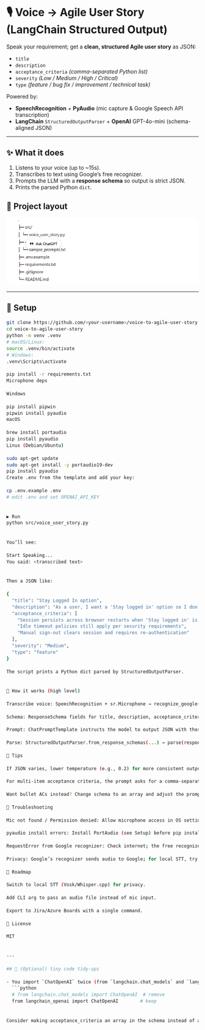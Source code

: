 # 🎙️ Voice → Agile User Story (LangChain Structured Output)

Speak your requirement; get a **clean, structured Agile user story** as JSON:
- `title`
- `description`
- `acceptance_criteria` *(comma-separated Python list)*
- `severity` *(Low / Medium / High / Critical)*
- `type` *(feature / bug fix / improvement / technical task)*

Powered by:
- **SpeechRecognition** + **PyAudio** (mic capture & Google Speech API transcription)
- **LangChain** `StructuredOutputParser` + **OpenAI** GPT-4o-mini (schema-aligned JSON)

---

## ✨ What it does

1. Listens to your voice (up to ~15s).
2. Transcribes to text using Google’s free recognizer.
3. Prompts the LLM with a **response schema** so output is strict JSON.
4. Prints the parsed Python `dict`.

## 🧱 Project layout
![alt text](image.png)


---

## 🔐 Setup

```bash
git clone https://github.com/<your-username>/voice-to-agile-user-story.git
cd voice-to-agile-user-story
python -m venv .venv
# macOS/Linux:
source .venv/bin/activate
# Windows:
.venv\Scripts\activate

pip install -r requirements.txt
Microphone deps

Windows

pip install pipwin
pipwin install pyaudio
macOS

brew install portaudio
pip install pyaudio
Linux (Debian/Ubuntu)

sudo apt-get update
sudo apt-get install -y portaudio19-dev
pip install pyaudio
Create .env from the template and add your key:

cp .env.example .env
# edit .env and set OPENAI_API_KEY


▶️ Run
python src/voice_user_story.py


You’ll see:

Start Speaking...
You said: <transcribed text>


Then a JSON like:

{
  "title": "Stay Logged In option",
  "description": "As a user, I want a 'Stay logged in' option so I don't re-enter credentials each time.",
  "acceptance_criteria": [
    "Session persists across browser restarts when 'Stay logged in' is selected",
    "Idle timeout policies still apply per security requirements",
    "Manual sign-out clears session and requires re-authentication"
  ],
  "severity": "Medium",
  "type": "feature"
}

The script prints a Python dict parsed by StructuredOutputParser.


🧠 How it works (high level)

Transcribe voice: SpeechRecognition + sr.Microphone → recognize_google(audio)

Schema: ResponseSchema fields for title, description, acceptance_criteria, severity, type

Prompt: ChatPromptTemplate instructs the model to output JSON with those keys

Parse: StructuredOutputParser.from_response_schemas(...) → parse(response.content)

🎯 Tips

If JSON varies, lower temperature (e.g., 0.2) for more consistent outputs.

For multi-item acceptance criteria, the prompt asks for a comma-separated Python list which the parser then parses.

Want bullet ACs instead? Change schema to an array and adjust the prompt accordingly.

🔧 Troubleshooting

Mic not found / Permission denied: Allow microphone access in OS settings.

pyaudio install errors: Install PortAudio (see Setup) before pip install pyaudio.

RequestError from Google recognizer: Check internet; the free recognizer is rate-limited and not private.

Privacy: Google’s recognizer sends audio to Google; for local STT, try vosk.

🔮 Roadmap

Switch to local STT (Vosk/Whisper.cpp) for privacy.

Add CLI arg to pass an audio file instead of mic input.

Export to Jira/Azure Boards with a single command.

📄 License

MIT


---

## 🧽 (Optional) tiny code tidy-ups

- You import `ChatOpenAI` twice (from `langchain.chat_models` and `langchain_openai`). Keep the **`langchain_openai`** import and remove the deprecated one:
  ```python
  # from langchain.chat_models import ChatOpenAI  # remove
  from langchain_openai import ChatOpenAI        # keep


Consider making acceptance_criteria an array in the schema instead of a string list; then you won’t need to split later.